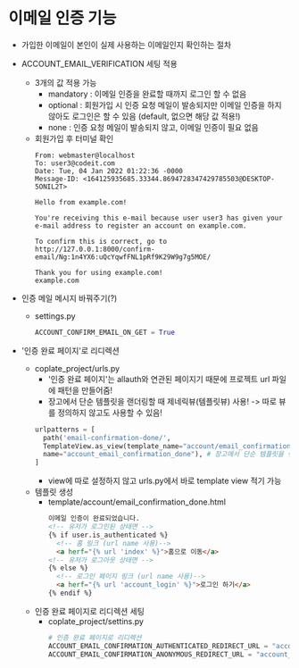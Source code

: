 # 이메일 인증 기능

- 가입한 이메일이 본인이 실제 사용하는 이메일인지 확인하는 절차

- ACCOUNT_EMAIL_VERIFICATION 세팅 적용
  - 3개의 값 적용 가능
    - mandatory : 이메일 인증을 완료할 때까지 로그인 할 수 없음
    - optional : 회원가입 시 인증 요청 메일이 발송되지만 이메일 인증을 하지 않아도 로그인은 할 수 있음 (default, 없으면 해당 값 적용!)
    - none : 인증 요청 메일이 발송되지 않고, 이메일 인증이 필요 없음
  - 회원가입 후 터미널 확인
    ```
    From: webmaster@localhost
    To: user3@codeit.com
    Date: Tue, 04 Jan 2022 01:22:36 -0000
    Message-ID: <164125935685.33344.8694728347429785503@DESKTOP-5ONIL2T>

    Hello from example.com!

    You're receiving this e-mail because user user3 has given your e-mail address to register an account on example.com.

    To confirm this is correct, go to http://127.0.0.1:8000/confirm-email/Ng:1n4YX6:uQcYqwfFNL1pRf9K29W9g7g5MOE/

    Thank you for using example.com!
    example.com
    ```

- 인증 메일 메시지 바꿔주기(?)
  - settings.py
    ```py
    ACCOUNT_CONFIRM_EMAIL_ON_GET = True
    ```

- '인증 완료 페이지'로 리디렉션
  - coplate_project/urls.py
    - '인증 완료 페이지'는 allauth와 연관된 페이지기 때문에 프로젝트 url 파일에 패턴을 만들어줌!
    - 장고에서 단순 템플릿을 랜더링할 때 제네릭뷰(템플릿뷰) 사용! -> 따로 뷰를 정의하지 않고도 사용할 수 있음!
    ```py
    urlpatterns = [
      path('email-confirmation-done/',
      TemplateView.as_view(template_name="account/email_confirmation_done.html"),
      name="account_email_confirmation_done"), # 장고에서 단순 템플릿을 랜더링할 때 제네릭뷰(템플릿뷰) 사용! (뷰 자리에 템플릿 뷰 사용)
    ]
    ```
    - view에 따로 설정하지 않고 urls.py에서 바로 template view 적기 가능
  - 템플릿 생성
    - template/account/email_confirmation_done.html
      ```html
      이메일 인증이 완료되었습니다.
      <!-- 유저가 로그인된 상태면 -->
      {% if user.is_authenticated %}
        <!-- 홈 링크 (url name 사용)-->
        <a herf="{% url 'index' %}">홈으로 이동</a>
      <!-- 유저가 로그아웃 상태면 -->  
      {% else %}
        <!-- 로그인 페이지 링크 (url name 사용)-->
        <a herf="{% url 'account_login' %}">로그인 하기</a>
      {% endif %}
      ```
  - 인증 완료 페이지로 리디렉션 세팅
    - coplate_project/settins.py
      ```py
      # 인증 완료 페이지로 리디렉션
      ACCOUNT_EMAIL_CONFIRMATION_AUTHENTICATED_REDIRECT_URL = "account_email_confirmation_done"
      ACCOUNT_EMAIL_CONFIRMATION_ANONYMOUS_REDIRECT_URL = "account_email_confirmation_done" 
      ```